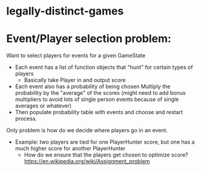 # legally-distinct-games

# Event/Player selection problem:
Want to select players for events for a given GameState
- Each event has a list of function objects that "hunt" for certain types of players
    - Basically take Player in and output score
- Each event also has a probability of being chosen
Multiply the probability by the "average" of the scores (might need to add bonus multipliers to avoid lots of single person events because of single averages or whatever)
- Then populate probability table with events and choose and restart process.

Only problem is how do we decide where players go in an event.
- Example: two players are tied for one PlayerHunter score, but one has a much higher score for another PlayerHunter
    - How do we ensure that the players get chosen to optimize score?
https://en.wikipedia.org/wiki/Assignment_problem